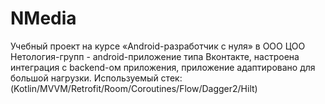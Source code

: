 # NMedia 

Учебный проект на курсе «Android-разработчик с нуля» в ООО ЦОО Нетология-групп - android-приложение типа Вконтакте, настроена интеграция с backend-ом приложения, приложение адаптировано для большой нагрузки. 
Используемый стек: (Kotlin/MVVM/Retrofit/Room/Coroutines/Flow/Dagger2/Hilt)
